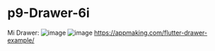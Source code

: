 # p9-Drawer-6i

Mi Drawer:
![image](https://github.com/JonatanMVJ/act9/assets/143743615/8120f601-bbfa-4b3c-83b7-f11ff0f71153)
![image](https://github.com/JonatanMVJ/act9/assets/143743615/c5c0e462-5303-49c7-82a9-f30bf7982571)
https://appmaking.com/flutter-drawer-example/

